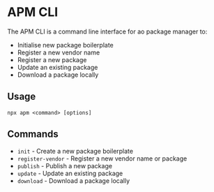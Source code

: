 # APM CLI

The APM CLI is a command line interface for ao package manager to:
- Initialise new package boilerplate
- Register a new vendor name
- Register a new package
- Update an existing package
- Download a package locally

## Usage

```shell
npx apm <command> [options]
```

## Commands

- `init` - Create a new package boilerplate
- `register-vendor` - Register a new vendor name or package
- `publish` - Publish a new package
- `update` - Update an existing package
- `download` - Download a package locally